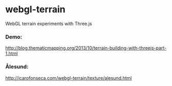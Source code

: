 webgl-terrain
=============

WebGL terrain experiments with Three.js

### Demo:
http://blog.thematicmapping.org/2013/10/terrain-building-with-threejs-part-1.html

### Ålesund:
http://icarofonseca.com/webgl-terrain/texture/alesund.html
